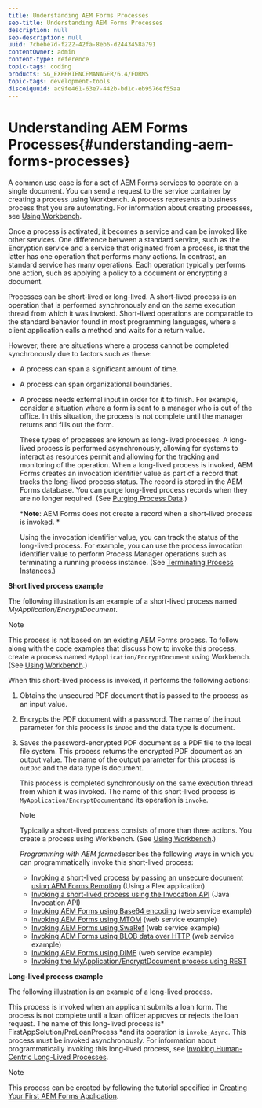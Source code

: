 ```yaml
---
title: Understanding AEM Forms Processes
seo-title: Understanding AEM Forms Processes
description: null
seo-description: null
uuid: 7cbebe7d-f222-42fa-8eb6-d2443458a791
contentOwner: admin
content-type: reference
topic-tags: coding
products: SG_EXPERIENCEMANAGER/6.4/FORMS
topic-tags: development-tools
discoiquuid: ac9fe461-63e7-442b-bd1c-eb9576ef55aa
---
```


# Understanding AEM Forms Processes{#understanding-aem-forms-processes}

A common use case is for a set of AEM Forms services to operate on a single document. You can send a request to the service container by creating a process using Workbench. A process represents a business process that you are automating. For information about creating processes, see [Using Workbench](https://www.adobe.com/go/learn_aemforms_workbench_63).

Once a process is activated, it becomes a service and can be invoked like other services. One difference between a standard service, such as the Encryption service and a service that originated from a process, is that the latter has one operation that performs many actions. In contrast, an standard service has many operations. Each operation typically performs one action, such as applying a policy to a document or encrypting a document.

Processes can be short-lived or long-lived. A short-lived process is an operation that is performed synchronously and on the same execution thread from which it was invoked. Short-lived operations are comparable to the standard behavior found in most programming languages, where a client application calls a method and waits for a return value.

However, there are situations where a process cannot be completed synchronously due to factors such as these:

* A process can span a significant amount of time.
* A process can span organizational boundaries.
* A process needs external input in order for it to finish. For example, consider a situation where a form is sent to a manager who is out of the office. In this situation, the process is not complete until the manager returns and fills out the form.

  These types of processes are known as long-lived processes. A long-lived process is performed asynchronously, allowing for systems to interact as resources permit and allowing for the tracking and monitoring of the operation. When a long-lived process is invoked, AEM Forms creates an invocation identifier value as part of a record that tracks the long-lived process status. The record is stored in the AEM Forms database. You can purge long-lived process records when they are no longer required. (See [Purging Process Data](/help/forms/developing/processes-tasks.md#purging-process-data).)

  ***Note**: AEM Forms does not create a record when a short-lived process is invoked. *

  Using the invocation identifier value, you can track the status of the long-lived process. For example, you can use the process invocation identifier value to perform Process Manager operations such as terminating a running process instance. (See [Terminating Process Instances](/help/forms/developing/processes-tasks.md#terminating-process-instances).)

**Short lived process example**

The following illustration is an example of a short-lived process named *MyApplication/EncryptDocument*.

>[!NOTE]
>
>This process is not based on an existing AEM Forms process. To follow along with the code examples that discuss how to invoke this process, create a process named `MyApplication/EncryptDocument` using Workbench. (See [Using Workbench](https://www.adobe.com/go/learn_aemforms_workbench_63).)

When this short-lived process is invoked, it performs the following actions:

1. Obtains the unsecured PDF document that is passed to the process as an input value. 
1. Encrypts the PDF document with a password. The name of the input parameter for this process is `inDoc` and the data type is document. 
1. Saves the password-encrypted PDF document as a PDF file to the local file system. This process returns the encrypted PDF document as an output value. The name of the output parameter for this process is `outDoc` and the data type is document.

   This process is completed synchronously on the same execution thread from which it was invoked. The name of this short-lived process is `MyApplication/EncryptDocument`and its operation is `invoke`.

   >[!NOTE]
   >
   >Typically a short-lived process consists of more than three actions. You create a process using Workbench. (See [Using Workbench](https://www.adobe.com/go/learn_aemforms_workbench_63).)

   *Programming with AEM forms*describes the following ways in which you can programmatically invoke this short-lived process:

    * [Invoking a short-lived process by passing an unsecure document using AEM Forms Remoting](/help/forms/developing/invoking-aem-forms-using-remoting.md#invoking-a-short-lived-process-by-passing-an-unsecure-document-using-remoting) (Using a Flex application)
    * [Invoking a short-lived process using the Invocation API](/help/forms/developing/invoking-aem-forms-using-java.md#invoking-a-short-lived-process-using-the-invocation-api) (Java Invocation API)
    * [Invoking AEM Forms using Base64 encoding](/help/forms/developing/invoking-aem-forms-using-web.md#invoking-aem-forms-using-base64-encoding) (web service example)
    * [Invoking AEM Forms using MTOM](/help/forms/developing/invoking-aem-forms-using-web.md#invoking-aem-forms-using-mtom) (web service example)
    * [Invoking AEM Forms using SwaRef](/help/forms/developing/invoking-aem-forms-using-web.md#invoking-aem-forms-using-swaref) (web service example)
    * [Invoking AEM Forms using BLOB data over HTTP](/help/forms/developing/invoking-aem-forms-using-web.md#invoking-aem-forms-using-blob-data-over-http) (web service example)
    * [Invoking AEM Forms using DIME](/help/forms/developing/invoking-aem-forms-using-web.md#invoking-aem-forms-using-dime) (web service example)
    * [Invoking the MyApplication/EncryptDocument process using REST](unresolvedlink-lc-in-invoke-using-rest-requests-iu.xml#ws624e3cba99b79e12e69a9941333732bac8-7b5e.2)

**Long-lived process example**

The following illustration is an example of a long-lived process.

This process is invoked when an applicant submits a loan form. The process is not complete until a loan officer approves or rejects the loan request. The name of this long-lived process is* FirstAppSolution/PreLoanProcess *and its operation is `invoke_Async`. This process must be invoked asynchronously. For information about programmatically invoking this long-lived process, see [Invoking Human-Centric Long-Lived Processes](/help/forms/developing/invoking-human-centric-long-lived.md#invoking-human-centric-long-lived-processes).

>[!NOTE]
>
>This process can be created by following the tutorial specified in [Creating Your First AEM Forms Application](https://www.adobe.com/go/learn_aemforms_firstapp_ds_63).

